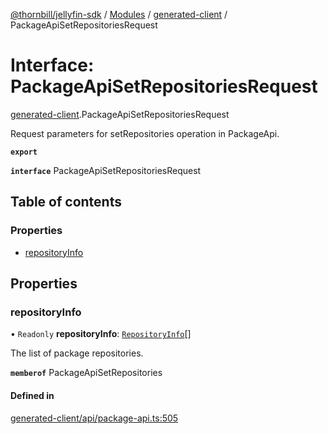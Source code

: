 [@thornbill/jellyfin-sdk](../README.md) / [Modules](../modules.md) / [generated-client](../modules/generated_client.md) / PackageApiSetRepositoriesRequest

# Interface: PackageApiSetRepositoriesRequest

[generated-client](../modules/generated_client.md).PackageApiSetRepositoriesRequest

Request parameters for setRepositories operation in PackageApi.

**`export`**

**`interface`** PackageApiSetRepositoriesRequest

## Table of contents

### Properties

- [repositoryInfo](generated_client.PackageApiSetRepositoriesRequest.md#repositoryinfo)

## Properties

### repositoryInfo

• `Readonly` **repositoryInfo**: [`RepositoryInfo`](generated_client.RepositoryInfo.md)[]

The list of package repositories.

**`memberof`** PackageApiSetRepositories

#### Defined in

[generated-client/api/package-api.ts:505](https://github.com/thornbill/jellyfin-sdk-typescript/blob/1142a3e/src/generated-client/api/package-api.ts#L505)
